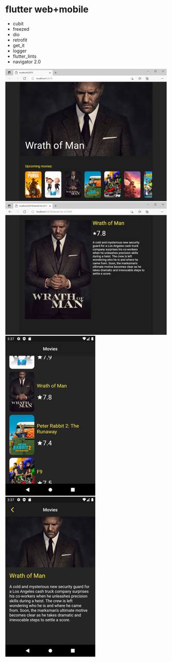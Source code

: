 # flutter web+mobile

- cubit
- freezed
- dio
- retrofit
- get_it
- logger
- flutter_lints
- navigator 2.0


![img](s1.png)
![img](s2.png)
![img](s3.png)  ![img](s4.png)